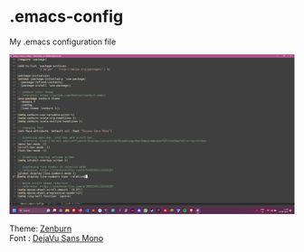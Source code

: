 # .emacs-config
My .emacs configuration file

![screenshot](screenshot.png)

Theme: [Zenburn](https://github.com/bbatsov/zenburn-emacs)<br>
Font : [DejaVu Sans Mono](https://www.fontsquirrel.com/fonts/dejavu-sans-mono)
